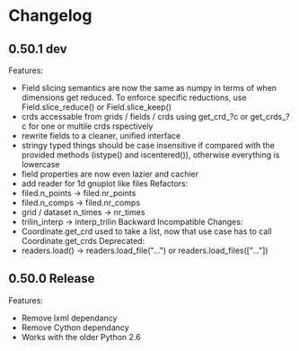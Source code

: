 # Changelog

## 0.50.1 dev
Features:
  - Field slicing semantics are now the same as numpy in terms of when dimensions get reduced. To enforce specific reductions, use Field.slice_reduce() or Field.slice_keep()
  - crds accessable from grids / fields / crds using get_crd_?c or get_crds_?c for one or multile crds rspectively
  - rewrite fields to a cleaner, unified interface
  - stringy typed things should be case insensitive if compared with the provided methods (istype() and iscentered()), otherwise everything is lowercase
  - field properties are now even lazier and cachier
  - add reader for 1d gnuplot like files
Refactors:
  - filed.n_points -> filed.nr_points
  - filed.n_comps -> filed.nr_comps
  - grid / dataset n_times -> nr_times
  - trilin_interp -> interp_trilin
Backward Incompatible Changes:
  - Coordinate.get_crd used to take a list, now that use case has to call Coordinate.get_crds
Deprecated:
  - readers.load() -> readers.load_file("...") or readers.load_files(["..."])

## 0.50.0 Release
Features:
  - Remove lxml dependancy
  - Remove Cython dependancy
  - Works with the older Python 2.6
